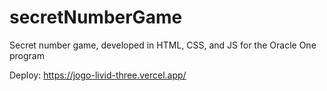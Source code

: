 # secretNumberGame
Secret number game, developed in HTML, CSS, and JS for the Oracle One program

Deploy: https://jogo-livid-three.vercel.app/
